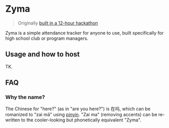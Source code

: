 # Zyma

> Originally [built in a 12-hour hackathon](https://github.com/EvanZhouDev/codeforcause-hackathon)

Zyma is a simple attendance tracker for anyone to use, built specifically for high school club or program managers.

## Usage and how to host

TK.

## FAQ

### Why the name?

The Chinese for "here?" (as in "are you here?") is 在吗, which can be romanized to "zaì mā" using [pinyin](https://en.wikipedia.org/wiki/Pinyin). "Zai ma" (removing accents) can be re-written to the cooler-looking but phonetically equivalent "Zyma".
